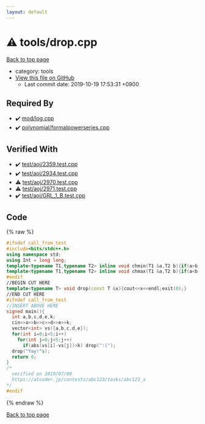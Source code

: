 ```yaml
---
layout: default
---
```


<!-- mathjax config similar to math.stackexchange -->
<script type="text/javascript" async
  src="https://cdnjs.cloudflare.com/ajax/libs/mathjax/2.7.5/MathJax.js?config=TeX-MML-AM_CHTML">
</script>
<script type="text/x-mathjax-config">
  MathJax.Hub.Config({
    TeX: { equationNumbers: { autoNumber: "AMS" }},
    tex2jax: {
      inlineMath: [ ['$','$'] ],
      processEscapes: true
    },
    "HTML-CSS": { matchFontHeight: false },
    displayAlign: "left",
    displayIndent: "2em"
  });
</script>

<script type="text/javascript" src="https://cdnjs.cloudflare.com/ajax/libs/jquery/3.4.1/jquery.min.js"></script>
<script src="https://cdn.jsdelivr.net/npm/jquery-balloon-js@1.1.2/jquery.balloon.min.js" integrity="sha256-ZEYs9VrgAeNuPvs15E39OsyOJaIkXEEt10fzxJ20+2I=" crossorigin="anonymous"></script>
<script type="text/javascript" src="../../assets/js/copy-button.js"></script>
<link rel="stylesheet" href="../../assets/css/copy-button.css" />


# :warning: tools/drop.cpp
<a href="../../index.html">Back to top page</a>

* category: tools
* <a href="{{ site.github.repository_url }}/blob/master/tools/drop.cpp">View this file on GitHub</a>
    - Last commit date: 2019-10-19 17:53:31 +0900




## Required By
* :heavy_check_mark: <a href="../mod/log.cpp.html">mod/log.cpp</a>
* :heavy_check_mark: <a href="../polynomial/formalpowerseries.cpp.html">polynomial/formalpowerseries.cpp</a>


## Verified With
* :heavy_check_mark: <a href="../../verify/test/aoj/2359.test.cpp.html">test/aoj/2359.test.cpp</a>
* :heavy_check_mark: <a href="../../verify/test/aoj/2934.test.cpp.html">test/aoj/2934.test.cpp</a>
* :warning: <a href="../../verify/test/aoj/2970.test.cpp.html">test/aoj/2970.test.cpp</a>
* :warning: <a href="../../verify/test/aoj/2971.test.cpp.html">test/aoj/2971.test.cpp</a>
* :heavy_check_mark: <a href="../../verify/test/aoj/GRL_1_B.test.cpp.html">test/aoj/GRL_1_B.test.cpp</a>


## Code
{% raw %}
```cpp
#ifndef call_from_test
#include<bits/stdc++.h>
using namespace std;
using Int = long long;
template<typename T1,typename T2> inline void chmin(T1 &a,T2 b){if(a>b) a=b;}
template<typename T1,typename T2> inline void chmax(T1 &a,T2 b){if(a<b) a=b;}
#endif
//BEGIN CUT HERE
template<typename T> void drop(const T &x){cout<<x<<endl;exit(0);}
//END CUT HERE
#ifndef call_from_test
//INSERT ABOVE HERE
signed main(){
  int a,b,c,d,e,k;
  cin>>a>>b>>c>>d>>e>>k;
  vector<int> vs({a,b,c,d,e});
  for(int i=0;i<5;i++)
    for(int j=0;j<5;j++)
      if(abs(vs[i]-vs[j])>k) drop(":(");
  drop("Yay!"s);
  return 0;
}
/*
  verified on 2019/07/08
  https://atcoder.jp/contests/abc123/tasks/abc123_a
*/
#endif

```
{% endraw %}

<a href="../../index.html">Back to top page</a>

